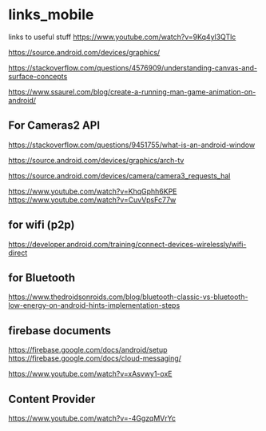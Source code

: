 # links_mobile
links to useful stuff
https://www.youtube.com/watch?v=9Kq4yl3QTlc


https://source.android.com/devices/graphics/


https://stackoverflow.com/questions/4576909/understanding-canvas-and-surface-concepts



https://www.ssaurel.com/blog/create-a-running-man-game-animation-on-android/


For Cameras2 API
------------------

https://stackoverflow.com/questions/9451755/what-is-an-android-window

https://source.android.com/devices/graphics/arch-tv

https://source.android.com/devices/camera/camera3_requests_hal

https://www.youtube.com/watch?v=KhqGphh6KPE
https://www.youtube.com/watch?v=CuvVpsFc77w


for wifi (p2p) 
----------
https://developer.android.com/training/connect-devices-wirelessly/wifi-direct


for Bluetooth 
--------------

https://www.thedroidsonroids.com/blog/bluetooth-classic-vs-bluetooth-low-energy-on-android-hints-implementation-steps


firebase documents 
-------------------
https://firebase.google.com/docs/android/setup
https://firebase.google.com/docs/cloud-messaging/

https://www.youtube.com/watch?v=xAsvwy1-oxE


Content Provider 
-----------------
https://www.youtube.com/watch?v=-4GgzqMVrYc

